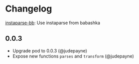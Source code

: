 # Changelog

[instaparse-bb](https://github.com/babashka/instaparse-bb): Use instaparse from babashka

## 0.0.3

- Upgrade pod to 0.0.3 (@judepayne)
- Expose new functions `parses` and `transform` (@judepayne)
